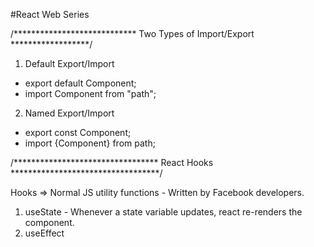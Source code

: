 #React Web Series


/**************************** Two Types of Import/Export ******************/

1. Default Export/Import
- export default Component;
- import Component from "path";

2. Named Export/Import
- export const Component;
- import {Component} from path;


/********************************* React Hooks **********************************/

Hooks => Normal JS utility functions - Written by Facebook developers. 
1. useState - Whenever a state variable updates, react re-renders the component.
2. useEffect 
